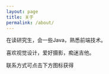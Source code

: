 ```yaml
---
layout: page
title: 关于
permalink: /about/
---
```


在读研究生，会一些Java，熟悉前端技术。

喜欢视觉设计，爱好摄影，痴迷吉他。

联系方式可点击下方图标获得